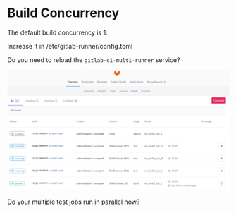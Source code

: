 # Build Concurrency

The default build concurrency is 1.

Increase it in /etc/gitlab-runner/config.toml

Do you need to reload the `gitlab-ci-multi-runner` service?

![Concurrent builds](../images/concurrent-builds.png)

Do your multiple test jobs run in parallel now?
